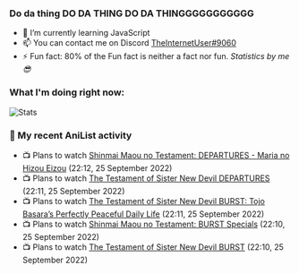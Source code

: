 ### Do da thing DO DA THING DO DA THINGGGGGGGGGGG

<!-- **TheInternetUser0/TheInternetUser0** is a ✨ _special_ ✨ repository because its `README.md` (this file) appears on your GitHub profile. -->


- 🌱 I’m currently learning JavaScript
- 📫 You can contact me on Discord [TheInternetUser#9060](https://discord.com/users/534117072796385300)
- ⚡ Fun fact: 80% of the Fun fact is neither a fact nor fun. _Statistics by me 😎_

### What I'm doing right now:
![Stats](https://discord.c99.nl/widget/theme-3/534117072796385300.png)

### 🌸 My recent AniList activity

<!-- ANILIST_ACTIVITY:start -->

-   📺 Plans to watch [Shinmai Maou no Testament: DEPARTURES - Maria no Hizou Eizou](https://anilist.co/anime/108944) (22:12, 25 September 2022)
-   📺 Plans to watch [The Testament of Sister New Devil DEPARTURES](https://anilist.co/anime/100451) (22:11, 25 September 2022)
-   📺 Plans to watch [The Testament of Sister New Devil BURST: Tojo Basara’s Perfectly Peaceful Daily Life](https://anilist.co/anime/21489) (22:11, 25 September 2022)
-   📺 Plans to watch [Shinmai Maou no Testament: BURST Specials](https://anilist.co/anime/102508) (22:10, 25 September 2022)
-   📺 Plans to watch [The Testament of Sister New Devil BURST](https://anilist.co/anime/21110) (22:10, 25 September 2022)

<!-- ANILIST_ACTIVITY:end -->
